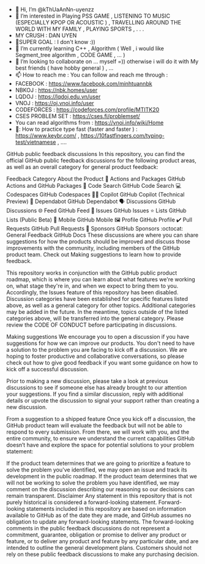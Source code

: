 - 👋 Hi, I’m @kThUaAnNn-uyenzz
- 👀 I’m interested in Playing PSS GAME , LISTENING TO MUSIC (ESPECIALLY KPOP OR ACOUSTIC ) , TRAVELLING AROUND THE WORLD WITH MY FAMILY , PLAYING SPORTS , . . .
- MY CRUSH : DAN UYEN
- 🌱SUPER GOAL : I don't know :))
- 🌱 I’m currently learning C++ , Algorithm ( Well , i would like Segment_tree algorithm , CODE GAME , ... )
- 💞️ I’m looking to collaborate on ... myself =)) otherwise i will do it with My best friends ( have hobby general ) , ... 
- 📫 How to reach me : You can follow and reach me through :
- FACEBOOK : https://www.facebook.com/minhtuannbk  
- NBKOJ : https://nbk.homes/user
- LQDOJ : https://lqdoj.edu.vn/user
- VNOJ : https://oj.vnoi.info/user
- CODEFORCES : https://codeforces.com/profile/MTITK20
- CSES PROBLEM SET : https://cses.fi/problemset/
- You can read algorithms from : https://vnoi.info/wiki/Home
- 👀: How to practice type fast (faster and faster ) : https://www.keybr.com/ , https://10fastfingers.com/typing-test/vietnamese , .... 
<!---
kThUaAnNn-uyenzz/kThUaAnNn-uyenzz is a ✨ special ✨ repository because its `README.md` (this file) appears on your GitHub profile.
You can click the Preview link to take a look at your changes.
--->
GitHub public feedback discussions
In this repository, you can find the official GitHub public feedback discussions for the following product areas, as well as an overall category for general product feedback:

Feedback Category	About the Product
🚢 Actions and Packages	GitHub Actions and GitHub Packages
🔎 Code Search	GitHub Code Search
💻 Codespaces	GitHub Codespaces
👩‍✈️ Copilot	GitHub Copilot (Technical Preview)
🤖 Dependabot	GitHub Dependabot
🗣️ Discussions	GitHub Discussions
🌐 Feed	GitHub Feed
🐙 Issues	GitHub Issues
⭐ Lists	GitHub Lists (Public Beta)
📱 Mobile	GitHub Mobile
🖼️ Profile	GitHub Profile
✔️ Pull Requests	GitHub Pull Requests
💖 Sponsors	GitHub Sponsors
:octocat: General Feedback	GitHub Docs
These discussions are where you can share suggestions for how the products should be improved and discuss those improvements with the community, including members of the GitHub product team. Check out Making suggestions to learn how to provide feedback.

This repository works in conjunction with the GitHub public product roadmap, which is where you can learn about what features we're working on, what stage they're in, and when we expect to bring them to you. Accordingly, the Issues feature of this repository has been disabled. Discussion categories have been established for specific features listed above, as well as a general category for other topics. Additional categories may be added in the future. In the meantime, topics outside of the listed categories above, will be transferred into the general category. Please review the CODE OF CONDUCT before participating in discussions.

Making suggestions
We encourage you to open a discussion if you have suggestions for how we can improve our products. You don't need to have a solution to the problem you are facing to kick off a discussion. We are hoping to foster productive and collaborative conversations, so please check out how to give good feedback if you want some guidance on how to kick off a successful discussion.

Prior to making a new discussion, please take a look at previous discussions to see if someone else has already brought to our attention your suggestions. If you find a similar discussion, reply with additional details or upvote the discussion to signal your support rather than creating a new discussion.

From a suggestion to a shipped feature
Once you kick off a discussion, the GitHub product team will evaluate the feedback but will not be able to respond to every submission. From there, we will work with you, and the entire community, to ensure we understand the current capabilities GitHub doesn’t have and explore the space for potential solutions to your problem statement:

If the product team determines that we are going to prioritize a feature to solve the problem you've identified, we may open an issue and track its development in the public roadmap.
If the product team determines that we will not be working to solve the problem you have identified, we may comment on the discussion describing our reasoning so our decisions can remain transparent.
Disclaimer
Any statement in this repository that is not purely historical is considered a forward-looking statement. Forward-looking statements included in this repository are based on information available to GitHub as of the date they are made, and GitHub assumes no obligation to update any forward-looking statements. The forward-looking comments in the public feedback discussions do not represent a commitment, guarantee, obligation or promise to deliver any product or feature, or to deliver any product and feature by any particular date, and are intended to outline the general development plans. Customers should not rely on these public feedback discussions to make any purchasing decision.

